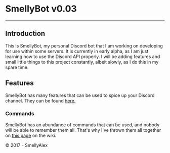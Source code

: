# SmellyBot v0.03
---
## Introduction
This is SmellyBot, my personal Discord bot that I am working on developing for use within some servers. 
It is currently in early alpha, as I am just learning how to use the Discord API properly. I will be adding features and small little things to this project constantly, albeit slowly, as I do this in my spare time.

## Features
SmellyBot has many features that can be used to spice up your Discord channel. They can be found [here.](https://github.com/SmellyAlex/SmellyBot/wiki/features)

### Commands
SmellyBot has an abundance of commands that can be used, and nobody will be able to remember them all. That's why I've thrown them all together on [this page](https://github.com/SmellyAlex/SmellyBot/wiki/Commands) on the wiki.

© 2017 - SmellyAlex